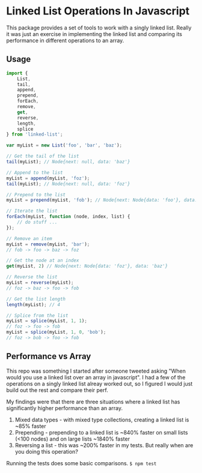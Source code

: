# Linked List Operations In Javascript

This package provides a set of tools to work with a singly linked list.
Really it was just an exercise in implementing the linked list and comparing
its performance in different operations to an array.

## Usage

```javascript
import {
	List,
	tail,
	append,
	prepend,
	forEach,
	remove,
	get,
	reverse,
	length,
	splice
} from 'linked-list';

var myList = new List('foo', 'bar', 'baz');

// Get the tail of the list
tail(myList); // Node{next: null, data: 'baz'}

// Append to the list
myList = append(myList, 'foz');
tail(myList); // Node{next: null, data: 'foz'}

// Prepend to the list
myList = prepend(myList, 'fob'); // Node{next: Node{data: 'foo'}, data: 'fob'}

// Iterate the list
forEach(myList, function (node, index, list) {
	// do stuff ...
});

// Remove an item
myList = remove(myList, 'bar');
// fob -> foo -> baz -> foz

// Get the node at an index
get(myList, 2) // Node{next: Node{data: 'foz'}, data: 'baz'}

// Reverse the list
myList = reverse(myList);
// foz -> baz -> foo -> fob

// Get the list length
length(myList); // 4

// Splice from the list
myList = splice(myList, 1, 1);
// foz -> foo -> fob
myList = splice(myList, 1, 0, 'bob');
// foz -> bob -> foo -> fob
```

## Performance vs Array

This repo was something I started after someone tweeted asking "When would you use a linked 
list over an array in javascript".  I had a few of the operations on a singly linked list alreay worked out, 
so I figured I would just build out the rest and compare their perf.

My findings were that there are three situations where a linked list has significantly higher performance 
than an array.

1. Mixed data types - with mixed type collections, creating a linked list is ~85% faster
2. Prepending - prepending to a linked list is ~840% faster on small lists (<100 nodes) and  on large lists ~1840% faster
3. Reversing a list - this was ~200% faster in my tests. But really when are you doing this operation?

Running the tests does some basic comparisons.  `$ npm test`
